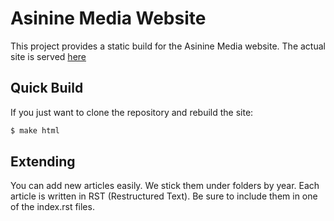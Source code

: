 # Asinine Media Website

This project provides a static build for the Asinine Media website. The actual site is served [here](https://induane.github.io/asinine-website/)

## Quick Build

If you just want to clone the repository and rebuild the site:

```bash
$ make html
```


## Extending
You can add new articles easily. We stick them under folders by year. Each article is written in RST (Restructured Text). Be sure to
include them in one of the index.rst files.

